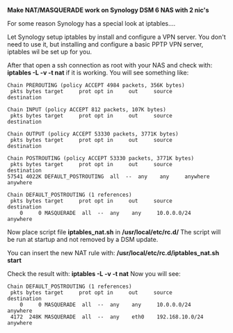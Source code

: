 **Make NAT/MASQUERADE work on Synology DSM 6 NAS with 2 nic's**

For some reason Synology has a special look at iptables....

Let Synology setup iptables by install and configure a VPN server. You don't need to use it, but installing and configure a basic PPTP VPN server, iptables wil be set up for you.

After that open a ssh connection as root with your NAS and check with: **iptables -L -v -t nat** if it is working. You will see something like:
```
Chain PREROUTING (policy ACCEPT 4984 packets, 356K bytes)
 pkts bytes target     prot opt in     out     source               destination         

Chain INPUT (policy ACCEPT 812 packets, 107K bytes)
 pkts bytes target     prot opt in     out     source               destination         

Chain OUTPUT (policy ACCEPT 53330 packets, 3771K bytes)
 pkts bytes target     prot opt in     out     source               destination         

Chain POSTROUTING (policy ACCEPT 53330 packets, 3771K bytes)
 pkts bytes target     prot opt in     out     source               destination         
57541 4022K DEFAULT_POSTROUTING  all  --  any    any     anywhere             anywhere            

Chain DEFAULT_POSTROUTING (1 references)
 pkts bytes target     prot opt in     out     source               destination         
    0     0 MASQUERADE  all  --  any    any     10.0.0.0/24          anywhere
```
Now place script file **iptables_nat.sh** in **/usr/local/etc/rc.d/** The script will be run at startup and not removed by a DSM update.

You can insert the new NAT rule with: **/usr/local/etc/rc.d/iptables_nat.sh start**

Check the result with: **iptables -L -v -t nat** Now you will see:
```
Chain DEFAULT_POSTROUTING (1 references)
 pkts bytes target     prot opt in     out     source               destination         
    0     0 MASQUERADE  all  --  any    any     10.0.0.0/24          anywhere            
 4172  248K MASQUERADE  all  --  any    eth0    192.168.10.0/24      anywhere
```
